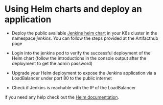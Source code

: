 # Using Helm charts and deploy an application

- Deploy the public available [Jenkins helm chart](https://artifacthub.io/packages/helm/jenkinsci/jenkins) in your K8s cluster in the namespace *jenkins*. You can follow the steps provided at the Artifacthub page

- Login into the jenkins pod to verify the successful deployment of the Helm chart (follow the introductions in the console output after the deployment to get the admin password)

- Upgrade your Helm deployment to expose the Jenkins application via a LoadBalancer under port 80 to the public internet

- Check if Jenkins is reachable with the IP of the LoadBalancer

If you need any help check out the [Helm documentation](https://helm.sh/docs/helm/helm_install/).